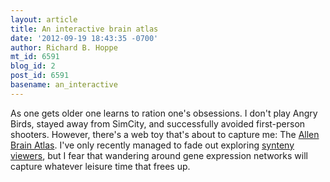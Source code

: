```yaml
---
layout: article
title: An interactive brain atlas
date: '2012-09-19 18:43:35 -0700'
author: Richard B. Hoppe
mt_id: 6591
blog_id: 2
post_id: 6591
basename: an_interactive
---
```

As one gets older one learns to ration one's obsessions. I don't play Angry Birds, stayed away from SimCity, and  successfully avoided first-person shooters. However, there's a web toy that's about to capture me: The [Allen Brain Atlas](http://www.brain-map.org/). I've only recently managed to fade out exploring [synteny viewers](http://animalgenome.org/VCmap/), but I fear that wandering around gene expression networks will capture whatever leisure time that frees up.
